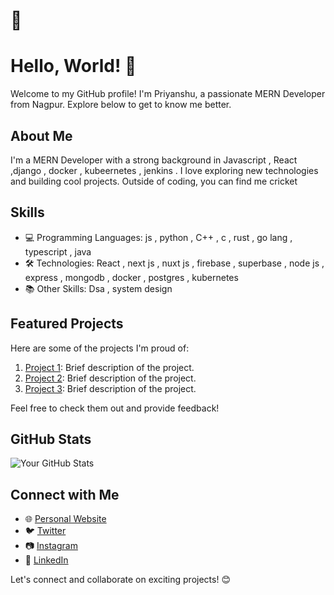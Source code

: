 # 🚀
# Hello, World! 👋

Welcome to my GitHub profile! I'm Priyanshu, a passionate MERN Developer from Nagpur. Explore below to get to know me better.

## About Me

I'm a MERN Developer with a strong background in Javascript , React ,django , docker , kubeernetes , jenkins . I love exploring new technologies and building cool projects. Outside of coding, you can find me cricket 

## Skills

- 💻 Programming Languages: js , python , C++ , c , rust , go lang , typescript , java 
- 🛠️ Technologies: React , next js , nuxt js , firebase , superbase , node js , express , mongodb , docker , postgres , kubernetes 
- 📚 Other Skills: Dsa , system design 

## Featured Projects

Here are some of the projects I'm proud of:

1. [Project 1](link-to-project-1): Brief description of the project.
2. [Project 2](link-to-project-2): Brief description of the project.
3. [Project 3](link-to-project-3): Brief description of the project.

Feel free to check them out and provide feedback!

## GitHub Stats

![Your GitHub Stats](https://github-readme-stats.vercel.app/api?username=your-username&show_icons=true&theme=radical)

## Connect with Me

- 🌐 [Personal Website](your-website-url)
- 🐦 [Twitter](https://twitter.com/your-twitter)
- 📷 [Instagram](https://instagram.com/your-instagram)
- 💼 [LinkedIn](https://linkedin.com/in/your-linkedin)

Let's connect and collaborate on exciting projects! 😊
